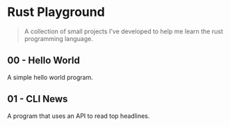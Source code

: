# Rust Playground

> A collection of small projects I've developed to help me learn the rust programming language.

## 00 - Hello World

A simple hello world program.

## 01 - CLI News

A program that uses an API to read top headlines.
